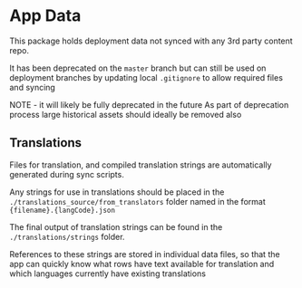 # App Data
This package holds deployment data not synced with any 3rd party content repo.

It has been deprecated on the `master` branch but can still be used on deployment branches by updating local `.gitignore` to allow required files and syncing

NOTE - it will likely be fully deprecated in the future
As part of deprecation process large historical assets should ideally be removed also

## Translations
Files for translation, and compiled translation strings are automatically generated during sync scripts.

Any strings for use in translations should be placed in the `./translations_source/from_translators` folder named in the format `{filename}.{langCode}.json`

The final output of translation strings can be found in the `./translations/strings` folder.

References to these strings are stored in individual data files, so that the app can quickly know what rows have text available for translation and which languages currently have existing translations